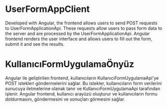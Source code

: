 # UserFormAppClient
Developed with Angular, the frontend allows users to send POST requests to UserFormApplicationApi. These requests allow users to pass form data to the server and are processed by the UserFormApplicationApi. Angular frontend renders the user interface and allows users to fill out the form, submit it and see the results.
# KullanıcıFormUygulamaÖnyüz
Angular ile geliştirilen frontend, kullanıcıların KullanıcıFormUygulamaApi'ye POST istekleri göndermelerini sağlar. Bu istekler, kullanıcıların form verilerini sunucuya iletmelerine olanak tanır ve KullanıcıFormUygulamaApi tarafından işlenir. Angular frontend, kullanıcı arayüzü oluşturur ve kullanıcıların formu doldurmasını, göndermesini ve sonuçları görmesini sağlar.
